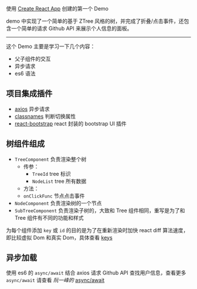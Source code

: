 使用 [Create React App](https://github.com/facebookincubator/create-react-app) 创建的第一个 Demo

demo 中实现了一个简单的基于 ZTree 风格的树，并完成了折叠/点击事件，还包含一个简单的请求 Github API 来展示个人信息的面板。

---

这个 Demo 主要是学习一下几个内容：
- 父子组件的交互
- 异步请求
- es6 语法

## 项目集成插件

* [axios](https://github.com/axios/axios) 异步请求
* [classnames](https://github.com/JedWatson/classnames) 判断切换属性
* [react-bootstrap](https://react-bootstrap.github.io) react 封装的 bootstrap UI 插件

## 树组件组成

- `TreeComponent` 负责渲染整个树
  - 传参：
    - `TreeId` tree 标识
    - `NodeList` tree 所有数据
   - 方法：
    - `onClickFunc` 节点点击事件
- `NodeComponent` 负责渲染树的一个节点
- `SubTreeComponent` 负责渲染子树的，大致和 Tree 组件相同，重写是为了和 Tree 组件有不同的功能和样式

为每个组件添加 `key` 或 `id` 的目的是为了在重新渲染时加快 react diff 算法速度，即比较虚拟 Dom 和真实 Dom，具体查看
[keys](https://doc.react-china.org/docs/lists-and-keys.html#keys)

## 异步加载

使用 es6 的 `async/await` 结合 axios 请求 Github API 查找用户信息，查看更多 `async/await` 请查看 *阮一峰的* [async/await](http://es6.ruanyifeng.com/#docs/async)